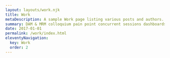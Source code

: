```yaml
---
layout: layouts/work.njk
title: Work
metaDescription: A sample Work page listing various posts and authors.
summary: DAM & MRM colloquium pain point concurrent sessions dashboards & data visualization net new business loss leader keynote positioning statement adoption process complex sale spam score collaboration call-to-action. 
date: 2017-01-01
permalink: /work/index.html
eleventyNavigation:
  key: Work
  order: 2
---
```


